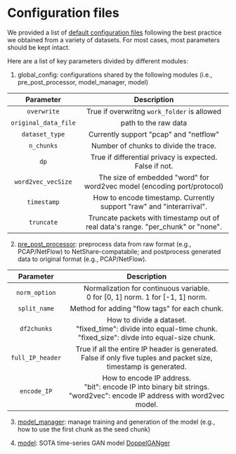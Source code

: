 # Configuration files
We provided a list of [default configuration files](./default/) following the best practice we obtained from a variety of datasets. For most cases, most parameters should be kept intact.

Here are a list of key parameters divided by different modules:

1. global_config: configurations shared by the following modules (i.e., pre_post_processor, model_manager, model)

|       Parameter      |                                    Description                                   |
|:--------------------:|:--------------------------------------------------------------------------------:|
|      `overwrite`     |                    True if overwritng `work_folder` is allowed                   |
| `original_data_file` |                               path to the raw data                               |
|    `dataset_type`    |                      Currently support "pcap" and "netflow"                      |
|      `n_chunks`      |                      Number of chunks to divide the trace.                       |
|         `dp`         |              True if differential privacy is expected. False if not.             |
|  `word2vec_vecSize`  |      The size of embedded "word" for word2vec model (encoding port/protocol)     |
|      `timestamp`     |       How to encode timestamp. Currently support "raw" and "interarrival".       |
|      `truncate`      | Truncate packets with timestamp out of real data's range. "per_chunk" or "none". |

2. [pre_post_processor](../pre_post_processors/): preprocess data from raw format (e.g., PCAP/NetFlow) to NetShare-compatabile; and postprocess generated data to original format (e.g., PCAP/NetFlow).

|     Parameter    |                                                          Description                                                         |
|:----------------:|:----------------------------------------------------------------------------------------------------------------------------:|
|   `norm_option`  |                       Normalization for continuous variable.<br>0 for [0, 1] norm. 1 for [-1, 1] norm.                       |
|   `split_name`   |                                         Method for adding "flow tags" for each chunk.                                        |
|    `df2chunks`   |     How to divide a dataset.<br>"fixed_time": divide into equal-time chunk.<br>"fixed_size": divde into equal-size chunk.    |
| `full_IP_header` |     True if all the entire IP header is generated.<br>False if only five tuples and packet size, timestamp is generated.     |
|    `encode_IP`   | How to encode IP address.<br>"bit": encode IP into binary bit strings.<br>"word2vec": encode IP address with word2vec model. |

3. [model_manager](../model_managers/): manage training and generation of the model (e.g., how to use the first chunk as the seed chunk)


4. [model](../models/): SOTA time-series GAN model [DoppelGANger](https://github.com/fjxmlzn/DoppelGANger)
